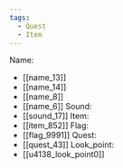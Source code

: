 ```yaml
---
tags:
  - Quest
  - Item
---
```

Name:
- [[name_13]]
- [[name_14]]
- [[name_8]]
- [[name_6]]
Sound:
- [[sound_17]]
Item:
- [[item_852]]
Flag:
- [[flag_9991]]
Quest:
- [[quest_43]]
Look_point:
- [[u4138_look_point0]]
